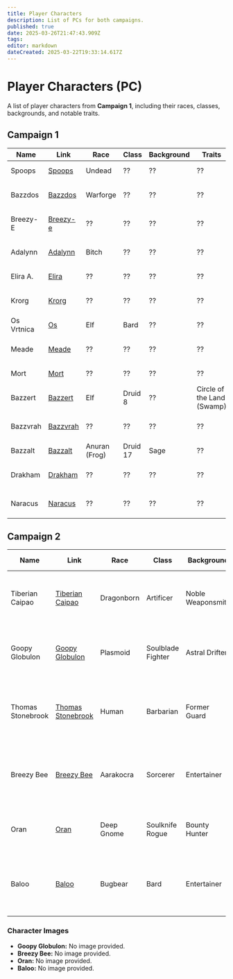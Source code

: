 ```yaml
---
title: Player Characters
description: List of PCs for both campaigns.
published: true
date: 2025-03-26T21:47:43.909Z
tags: 
editor: markdown
dateCreated: 2025-03-22T19:33:14.617Z
---
```


# Player Characters (PC)

A list of player characters from **Campaign 1**, including their races, classes, backgrounds, and notable traits.

## **Campaign 1**  

| Name        | Link                              | Race | Class | Background | Traits | Image |
|------------|----------------------------------|------|-------|------------|--------|-------|
| Spoops     | [Spoops](/characters/spoops)     | Undead   | ??    | ??         | ??     | ![Spoops](/characters/spoops.webp =x150) |
| Bazzdos    | [Bazzdos](/characters/bazzdos)   | Warforge   | ??    | ??         | ??     | ![Bazzdos](/characters/bazzdos.webp =100x) |
| Breezy-E   | [Breezy-e](/characters/breezy)   | ??   | ??    | ??         | ??     | ![Breezy-e](/characters/breezy/breezy.webp =100x) |
| Adalynn    | [Adalynn](/characters/adalynn)   | Bitch   | ??    | ??         | ??     | ![Adalynn](/characters/adalynn.webp =100x) |
| Elira A.   | [Elira](/characters/elira)       | ??   | ??    | ??         | ??     | ![Elira](/characters/elira/elira.webp =100x) |
| Krorg      | [Krorg](/characters/krorg)       | ??   | ??    | ??         | ??     | ![Krorg](/characters/krorg/krorg.png =100x) |
| Os Vrtnica | [Os](/characters/os)             | Elf   | Bard    | ??         | ??     | ![Os](/characters/os.webp =100x) |
| Meade      | [Meade](/characters/meade)       | ??   | ??    | ??         | ??     | ![Meade](/characters/other/meade.webp =100x) |
| Mort       | [Mort](/characters/mort)         | ??   | ??    | ??         | ??     | ![Mort](/characters/mort/m.webp =100x) |
| Bazzert    | [Bazzert](/characters/bazzert)   | Elf   | Druid 8    | ??         | Circle of the  Land (Swamp)     | ![Bazzert](/characters/bazzert/bazzert.webp =100x) |
| Bazzvrah   | [Bazzvrah](/characters/bazzvrah) | ??   | ??    | ??         | ??     | ![Bazzvrah](/characters/bazzvrah.webp =100x) |
| Bazzalt    | [Bazzalt](/characters/bazzalt)   | Anuran (Frog)   | Druid 17    | Sage         | ??     | ![Bazzalt](/characters/bazzalt.webp =100x) |
| Drakham    | [Drakham](/characters/drakham)   | ??   | ??    | ??         | ??     | ![Drakham](/characters/drakham.webp =100x) |
| Naracus    | [Naracus](/characters/naracus)   | ??   | ??    | ??         | ??     | ![Naracus](/characters/naracus.webp =100x) |


## **Campaign 2**  


| Name              | Link                                       | Race       | Class             | Background       | Notable Traits                                      |  
|-------------------|--------------------------------------------|------------|-------------------|------------------|---------------------------------------------------|  
| Tiberian Caipao   | [Tiberian Caipao](/characters/tiberian-caipao) | Dragonborn | Artificer         | Noble Weaponsmith | Ambitious, resourceful, haunted by his past, gambling addiction. |  
| Goopy Globulon    | [Goopy Globulon](/characters/goopy-globulon) | Plasmoid   | Soulblade Fighter | Astral Drifter   | Eccentric, enigmatic, haunted by visions of the future, dark past. |  
| Thomas Stonebrook | [Thomas Stonebrook](/characters/thomas-stonebrook) | Human      | Barbarian         | Former Guard     | Loyal, duty-bound, struggling with inadequacy, gambling addiction. |  
| Breezy Bee        | [Breezy Bee](/characters/breezy-bee)        | Aarakocra  | Sorcerer          | Entertainer      | Carefree, ambitious, gambling addiction, untapped magical potential. |  
| Oran              | [Oran](/characters/oran)                  | Deep Gnome | Soulknife Rogue   | Bounty Hunter    | Cautious, resourceful, driven by debt, mysterious. |  
| Baloo             | [Baloo](/characters/baloo)                | Bugbear    | Bard              | Entertainer      | Humorous, resilient, determined to change perceptions, gambling addiction. |  

### **Character Images**  
- **Goopy Globulon:** No image provided.  
- **Breezy Bee:** No image provided.  
- **Oran:** No image provided.  
- **Baloo:** No image provided.
